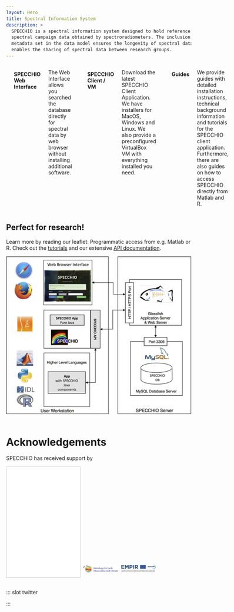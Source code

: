 ```yaml
---
layout: Hero
title: Spectral Information System
description: >
  SPECCHIO is a spectral information system designed to hold reference spectra and
  spectral campaign data obtained by spectroradiometers. The inclusion of a rich
  metadata set in the data model ensures the longevity of spectral data and
  enables the sharing of spectral data between research groups. 
---
```


<!-- Features -->
<div class="columns features">

  <!-- Webapp -->
  <feature-card
    absolute
    :icon="['fas', 'database']"
    :to="$site.themeConfig.specchioWebinterface"
    class="column is-4">

#### SPECCHIO Web Interface
The Web Interface allows you searched the database directly for spectral data by
web browser without installing additional software.

  </feature-card>


  <!-- Download -->
  <feature-card
    :icon="['fas', 'download']"
    to="/downloads/"
    class="column is-4">

#### SPECCHIO Client / VM
Download the latest SPECCHIO Client Application. We have installers for MacOS,
Windows and Linux. We also provide a preconfigured VirtualBox VM with everything
installed you need.

  </feature-card>


  <!-- Guides -->
  <feature-card
    :icon="['fas', 'book']"
    to="/guides/"
    class="column is-4">

#### Guides
We provide guides with detailed installation instructions, technical background
information and tutorials for the SPECCHIO client application. Furthermore,
there are also guides on how to access SPECCHIO directly from Matlab and R.

  </feature-card>  
</div>



<!-- Teaser -->
<div class="intro column is-8 is-offset-2">

## Perfect for research!
Learn more by reading our leaflet: 
<download-link
    name="SPECCHIO Leaflet"
    link="https://github.com/SPECCHIODB/Guides/blob/master/SPECCHIO%20Leaflet.pdf"/>
Programmatic access from e.g. Matlab or R.
Check out the [tutorials](/programming-course/)
and our extensive [API documentation](https://specchio.ch/javadoc/).

![Architecture](./_img/Architecture.jpg)

</div>


<!-- Support Acknowledgements -->
<div class="intro column is-8 is-offset-2">

# Acknowledgements

SPECCHIO has received support by


<img src="./_img/logo_SCNAT_EN_RGB.png" alt="ScNat" style="object-fit:cover;
     		object-position: right;
            width:200px;
            height:300px;
            border: solid 1px #CCC"/>
<img style="object-fit: contain;" src="./_img/MetEOC.png" alt="MetEOC" width="100" height="50"/>
<img style="object-fit: contain;" src="./_img/EMPIR.png" alt="EMPIR" width="100" height="50"/>

</div>


::: slot twitter
<!-- Tweets -->
<client-only>
  <twitter-feed/>
</client-only>
:::
